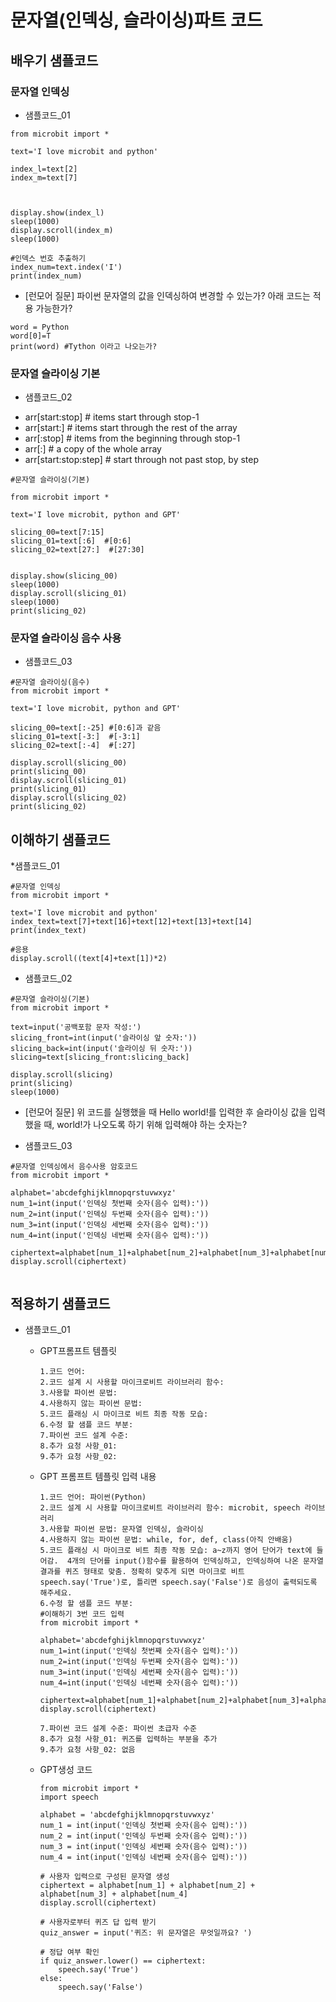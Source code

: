 # 문자열(인덱싱, 슬라이싱)파트 코드
## 배우기 샘플코드
### 문자열 인덱싱
* 샘플코드_01
```
from microbit import *

text='I love microbit and python'

index_l=text[2]
index_m=text[7]



display.show(index_l)
sleep(1000)
display.scroll(index_m)
sleep(1000)

#인덱스 번호 추출하기
index_num=text.index('I')
print(index_num)
```

* [런모어 질문] 파이썬 문자열의 값을 인덱싱하여 변경할 수 있는가? 아래 코드는 적용 가능한가?
```
word = Python
word[0]=T
print(word) #Tython 이라고 나오는가?
```


### 문자열 슬라이싱 기본
* 샘플코드_02
- arr[start:stop]         # items start through stop-1
- arr[start:]             # items start through the rest of the array
- arr[:stop]              # items from the beginning through stop-1
- arr[:]                  # a copy of the whole array
- arr[start:stop:step]    # start through not past stop, by step
```
#문자열 슬라이싱(기본)

from microbit import *

text='I love microbit, python and GPT'

slicing_00=text[7:15]
slicing_01=text[:6]  #[0:6]
slicing_02=text[27:]  #[27:30]


display.show(slicing_00)
sleep(1000)
display.scroll(slicing_01)
sleep(1000)
print(slicing_02)

```

### 문자열 슬라이싱 음수 사용
* 샘플코드_03
```
#문자열 슬라이싱(음수)
from microbit import *

text='I love microbit, python and GPT'

slicing_00=text[:-25] #[0:6]과 같음
slicing_01=text[-3:]  #[-3:1]
slicing_02=text[:-4]  #[:27]

display.scroll(slicing_00)
print(slicing_00)
display.scroll(slicing_01)
print(slicing_01)
display.scroll(slicing_02)
print(slicing_02)
```

## 이해하기 샘플코드
*샘플코드_01
```
#문자열 인덱싱
from microbit import *

text='I love microbit and python'
index_text=text[7]+text[16]+text[12]+text[13]+text[14]
print(index_text)

#응용
display.scroll((text[4]+text[1])*2)
```

* 샘플코드_02
```
#문자열 슬라이싱(기본)
from microbit import *

text=input('공백포함 문자 작성:')
slicing_front=int(input('슬라이싱 앞 숫자:'))
slicing_back=int(input('슬라이싱 뒤 숫자:'))
slicing=text[slicing_front:slicing_back]

display.scroll(slicing)
print(slicing)
sleep(1000)
```

* [런모어 질문] 위 코드를 실행했을 때 Hello world!를 입력한 후 슬라이싱 값을 입력했을 때, world!가 나오도록 하기 위해 입력해야 하는 숫자는?

  
* 샘플코드_03
```
#문자열 인덱싱에서 음수사용 암호코드
from microbit import *

alphabet='abcdefghijklmnopqrstuvwxyz'
num_1=int(input('인덱싱 첫번째 숫자(음수 입력):'))
num_2=int(input('인덱싱 두번째 숫자(음수 입력):'))
num_3=int(input('인덱싱 세번째 숫자(음수 입력):'))
num_4=int(input('인덱싱 네번째 숫자(음수 입력):'))

ciphertext=alphabet[num_1]+alphabet[num_2]+alphabet[num_3]+alphabet[num_4]
display.scroll(ciphertext)


```

## 적용하기 샘플코드
* 샘플코드_01
  - GPT프롬프트 템플릿
    ```
    1.코드 언어:
    2.코드 설계 시 사용할 마이크로비트 라이브러리 함수:
    3.사용할 파이썬 문법:
    4.사용하지 않는 파이썬 문법:
    5.코드 플래싱 시 마이크로 비트 최종 작동 모습:
    6.수정 할 샘플 코드 부분:
    7.파이썬 코드 설계 수준:
    8.추가 요청 사항_01:
    9.추가 요청 사항_02:
    ```

  - GPT 프롬프트 템플릿 입력 내용
    ```
    1.코드 언어: 파이썬(Python)
    2.코드 설계 시 사용할 마이크로비트 라이브러리 함수: microbit, speech 라이브러리
    3.사용할 파이썬 문법: 문자열 인덱싱, 슬라이싱
    4.사용하지 않는 파이썬 문법: while, for, def, class(아직 안배움)
    5.코드 플래싱 시 마이크로 비트 최종 작동 모습: a~z까지 영어 단어가 text에 들어감.  4개의 단어를 input()함수를 활용하여 인덱싱하고, 인덱싱하여 나온 문자열 결과를 퀴즈 형태로 맞춤. 정확히 맞추게 되면 마이크로 비트 speech.say('True')로, 틀리면 speech.say('False')로 음성이 출력되도록 해주세요.
    6.수정 할 샘플 코드 부분:
    #이해하기 3번 코드 입력
    from microbit import *
    
    alphabet='abcdefghijklmnopqrstuvwxyz'
    num_1=int(input('인덱싱 첫번째 숫자(음수 입력):'))
    num_2=int(input('인덱싱 두번째 숫자(음수 입력):'))
    num_3=int(input('인덱싱 세번째 숫자(음수 입력):'))
    num_4=int(input('인덱싱 네번째 숫자(음수 입력):'))
    
    ciphertext=alphabet[num_1]+alphabet[num_2]+alphabet[num_3]+alphabet[num_4]
    display.scroll(ciphertext)
    
    7.파이썬 코드 설계 수준: 파이썬 초급자 수준
    8.추가 요청 사항_01: 퀴즈를 입력하는 부분을 추가
    9.추가 요청 사항_02: 없음
    ```

  - GPT생성 코드
    ```
    from microbit import *
    import speech
    
    alphabet = 'abcdefghijklmnopqrstuvwxyz'
    num_1 = int(input('인덱싱 첫번째 숫자(음수 입력):'))
    num_2 = int(input('인덱싱 두번째 숫자(음수 입력):'))
    num_3 = int(input('인덱싱 세번째 숫자(음수 입력):'))
    num_4 = int(input('인덱싱 네번째 숫자(음수 입력):'))
    
    # 사용자 입력으로 구성된 문자열 생성
    ciphertext = alphabet[num_1] + alphabet[num_2] + alphabet[num_3] + alphabet[num_4]
    display.scroll(ciphertext)
    
    # 사용자로부터 퀴즈 답 입력 받기
    quiz_answer = input('퀴즈: 위 문자열은 무엇일까요? ')
    
    # 정답 여부 확인
    if quiz_answer.lower() == ciphertext:
        speech.say('True')
    else:
        speech.say('False')
    ```

